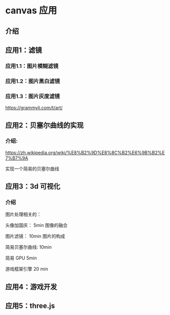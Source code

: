 # canvas 应用

## 介绍

## 应用1：滤镜

### 应用1.1：图片模糊滤镜

### 应用1.2：图片黑白滤镜

### 应用1.3：图片灰度滤镜

https://grammyli.com/t/art/

## 应用2：贝塞尔曲线的实现

### 介绍:

https://zh.wikipedia.org/wiki/%E8%B2%9D%E8%8C%B2%E6%9B%B2%E7%B7%9A

实现一个简易的贝塞尔曲线


## 应用3：3d 可视化

### 介绍


图片处理相关的：

头像加国庆： 5min
图像的融合

图片滤镜： 10min
图片的构成

简易贝塞尔曲线: 10min

简易 GPU  5min

游戏框架引擎  20 min






## 应用4：游戏开发

## 应用5：three.js






